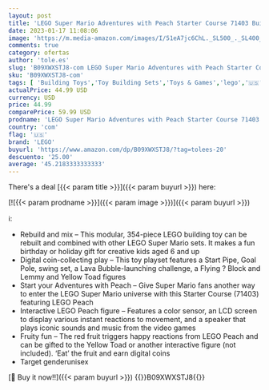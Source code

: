 ```yaml
---
layout: post
title: 'LEGO Super Mario Adventures with Peach Starter Course 71403 Building Toy Set for Kids  Boys  and Girls Ages 6+  354 Pieces   12.48 x 10.32 x 3.54 inches'
date: 2023-01-17 11:08:06
image: 'https://m.media-amazon.com/images/I/51eA7jc6ChL._SL500_._SL400_.jpg'
comments: true
category: ofertas
author: 'tole.es'
slug: 'B09XWXSTJ8-com LEGO Super Mario Adventures with Peach Starter Course...'
sku: 'B09XWXSTJ8-com'
tags: [ 'Building Toys','Toy Building Sets','Toys & Games','lego','🇺🇸', ]
actualPrice: 44.99 USD
currency: USD
price: 44.99
comparePrice: 59.99 USD
prodname: 'LEGO Super Mario Adventures with Peach Starter Course 71403 Building Toy Set for Kids  Boys  and Girls Ages 6+  354 Pieces   12.48 x 10.32 x 3.54 inches'
country: 'com'
flag: '🇺🇸'
brand: 'LEGO'
buyurl: 'https://www.amazon.com/dp/B09XWXSTJ8/?tag=tolees-20'
descuento: '25.00'
average: '45.2183333333333'
---
```


There's a deal [{{< param title >}}]({{< param buyurl >}})  here:

[![{{< param prodname >}}]({{< param image >}})]({{< param buyurl >}})

ℹ️:

- Rebuild and mix – This modular, 354-piece LEGO building toy can be rebuilt and combined with other LEGO Super Mario sets. It makes a fun birthday or holiday gift for creative kids aged 6 and up
- Digital coin-collecting play – This toy playset features a Start Pipe, Goal Pole, swing set, a Lava Bubble-launching challenge, a Flying ? Block and Lemmy and Yellow Toad figures
- Start your Adventures with Peach – Give Super Mario fans another way to enter the LEGO Super Mario universe with this Starter Course (71403) featuring LEGO Peach
- Interactive LEGO Peach figure – Features a color sensor, an LCD screen to display various instant reactions to movement, and a speaker that plays iconic sounds and music from the video games
- Fruity fun – The red fruit triggers happy reactions from LEGO Peach and can be gifted to the Yellow Toad or another interactive figure (not included). ‘Eat’ the fruit and earn digital coins
- Target genderunisex

[🛒 Buy it now!!]({{< param buyurl >}})
{{<world>}}B09XWXSTJ8{{</world>}}
